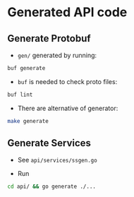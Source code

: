 # Generated API code
## Generate Protobuf

* `gen/` generated by running:
```bash
buf generate
```

* `buf` is needed to check proto files:
```bash
buf lint
```

* There are alternative of generator:
```bash
make generate
```

## Generate Services

* See `api/services/ssgen.go`

* Run
```bash
cd api/ && go generate ./...
```
